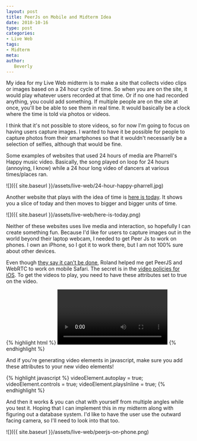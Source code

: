 ```yaml
---
layout: post
title: PeerJs on Mobile and Midterm Idea
date: 2018-10-16
type: post
categories:
- Live Web
tags:
- Midterm
meta:
author:
   Beverly
---
```


My idea for my Live Web midterm is to make a site that collects video clips or images based on a 24 hour cycle of time. So when you are on the site, it would play whatever users recorded at that time. Or if no one had recorded anything, you could add something. If multiple people are on the site at once, you'll be be able to see them in real time. It would basically be a clock where the time is told via photos or videos.

<!--more-->

I think that it's not possible to store videos, so for now I'm going to focus on having users capture images. I wanted to have it be possible for people to capture photos from their smartphones so that it wouldn't necessarily be a selection of selfies, although that would be fine.

Some examples of websites that used 24 hours of media are Pharrell's Happy music video. Basically, the song played on loop for 24 hours (annoying, I know) while a 24 hour long video of dancers at various times/places ran.

![]({{ site.baseurl }}/assets/live-web/24-hour-happy-pharrell.jpg)

Another website that plays with the idea of time is [here is today](http://hereistoday.com/). It shows you a slice of today and then moves to bigger and bigger units of time.

![]({{ site.baseurl }}/assets/live-web/here-is-today.png)

Neither of these websites uses live media and interaction, so hopefully I can create something fun. Because I'd like for users to capture images out in the world beyond their laptop webcam, I needed to get Peer Js to work on phones. I own an iPhone, so I got it to work there, but I am not 100% sure about other devices.

Even though [they say it can't be done](http://iswebrtcreadyyet.com), Roland helped me get PeerJS and WebRTC to work on mobile Safari. The secret is in the [video policies for iOS](https://webkit.org/blog/6784/new-video-policies-for-ios/). To get the videos to play, you need to have these attributes set to true on the video.

{% highlight html %}
<video id="myVideo" playsinline controls="true" autoplay></video>
{% endhighlight %}

And if you're generating video elements in javascript, make sure you add these attributes to your new video elements!

{% highlight javascript %}
videoElement.autoplay = true;
videoElement.controls = true;
videoElement.playsInline = true;
{% endhighlight %}

And then it works & you can chat with yourself from multiple angles while you test it. Hoping that I can implement this in my midterm along with figuring out a database system. I'd like to have the user use the outward facing camera, so I'll need to look into that too.

![]({{ site.baseurl }}/assets/live-web/peerjs-on-phone.png)
